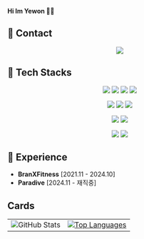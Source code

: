 **Hi Im Yewon 🐱‍💻**

## 📧 Contact
<p align='center'>
  <!-- gmail -->
  <img src="https://img.shields.io/badge/noddy0501@gmail.com-EA4335?style=flat-square&logo=gmail&logoColor=white"/>
</p>

<!-- 기술 스택 -->
## 📌 Tech Stacks

<p align='center'>
<img src="https://img.shields.io/badge/java-%23007396.svg?&style=flat-square&logo=java&logoColor=white" />
<img src="https://img.shields.io/badge/spring-%236DB33F.svg?&style=flat-square&logo=spring&logoColor=white" />
<img src="https://img.shields.io/badge/Spring Boot-6DB33F?style=flat-square&logo=springboot&logoColor=white"/>
<img src="https://img.shields.io/badge/Spring Data JPA-6DB33F?style=flat-square&logoColor=white"/>
</p>
<p align='center'>
<img src="https://img.shields.io/badge/mysql-%234479A1.svg?&style=flat-square&logo=mysql&logoColor=white" />
<img src="https://img.shields.io/badge/mongodb-%2347A248.svg?&style=flat-square&logo=mongodb&logoColor=white" />
<img src="https://img.shields.io/badge/postgresql-%23336791.svg?&style=flat-square&logo=postgresql&logoColor=white" />
</p>
<p align='center'>
<img src="https://img.shields.io/badge/amazon%20aws-%23232F3E.svg?&style=flat-square&logo=amazon%20aws&logoColor=white" />
<img src="https://img.shields.io/badge/linux-%23FCC624.svg?&style=flat-square&logo=linux&logoColor=black" />
</p>
<p align='center'>
<img src="https://img.shields.io/badge/python-%233776AB.svg?&style=flat-square&logo=python&logoColor=white" />
<img src="https://img.shields.io/badge/django-%23092E20.svg?&style=flat-square&logo=django&logoColor=white" />
</p>

## 💼 Experience
- **BranXFitness** [2021.11 - 2024.10]
- **Paradive** [2024.11 - 재직중]

## Cards

<table>
<tr>
  <td>
    <picture>
      <source
        srcset="https://github-readme-stats.vercel.app/api?username=hyywon&show_icons=true&theme=dark"
        media="(prefers-color-scheme: dark)"
      />
      <source
        srcset="https://github-readme-stats.vercel.app/api?username=hyywon&show_icons=true"
        media="(prefers-color-scheme: light), (prefers-color-scheme: no-preference)"
      />
      <img src="https://github-readme-stats.vercel.app/api?username=hyywon&show_icons=true" alt="GitHub Stats" />
    </picture>
  </td>
  <td>
    <a href="https://github.com/anuraghazra/github-readme-stats">
      <img src="https://github-readme-stats.vercel.app/api/top-langs/?username=hyywon&layout=compact&hide=html,css,scss,less,ejs,jupyter%20notebook,pug,ruby,javascript,vue&theme=dark" alt="Top Languages" />
    </a>
  </td>
</tr>
</table>

